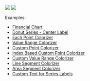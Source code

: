 <!-- default badges list -->
![](https://img.shields.io/endpoint?url=https://codecentral.devexpress.com/api/v1/VersionRange/312523335/22.1.2%2B)
[![](https://img.shields.io/badge/📖_How_to_use_DevExpress_Examples-e9f6fc?style=flat-square)](https://docs.devexpress.com/GeneralInformation/403183)
<!-- default badges end -->
Examples:

- [Financial Chart](./CS/FinancialChart)  
- [Donut Series - Center Label](./CS/DonutSeries-CenterLabel)  
- [Each Point Colorizer](./CS/ColorEachPointColorizer)  
- [Value Range Colorizer](./CS/ValueRangeColorizer) 
- [Custom Point Colorizer](./CS/CustomPointColorizer) 
- [Index Based Custom Point Colorizer](./CS/IndexBasedCustomPointColorizer) 
- [Custom Value Range Colorizer](./CS/CustomValueRangeColorizer) 
- [Line Segment Colorizer](./CS/LineSegmentColorizer)  
- [Area Segment Colorizer](./CS/AreaSegmentColorizer)
- [Custom Text for Series Labels](./CS/PieSeries-CustomLabels)

